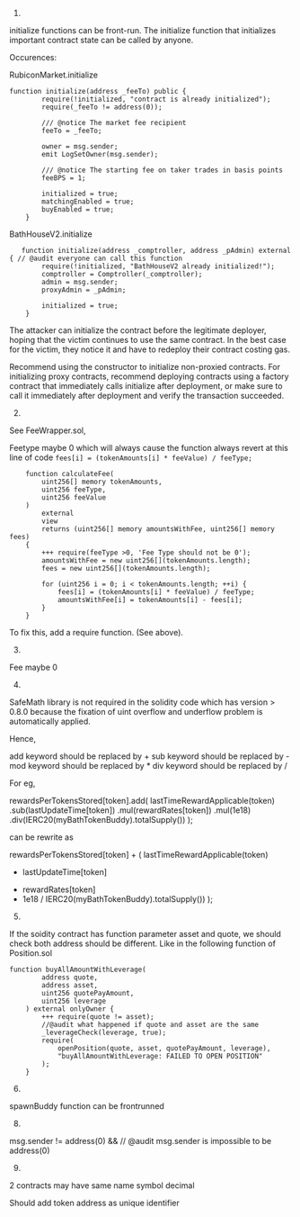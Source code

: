 1.

initialize functions can be front-run. The initialize function that initializes important contract state can be called by anyone.

Occurences:

RubiconMarket.initialize

```solidity
function initialize(address _feeTo) public {
        require(!initialized, "contract is already initialized");
        require(_feeTo != address(0));

        /// @notice The market fee recipient
        feeTo = _feeTo;

        owner = msg.sender;
        emit LogSetOwner(msg.sender);

        /// @notice The starting fee on taker trades in basis points
        feeBPS = 1;

        initialized = true;
        matchingEnabled = true;
        buyEnabled = true;
    }
```

BathHouseV2.initialize

```solidity
   function initialize(address _comptroller, address _pAdmin) external { // @audit everyone can call this function
        require(!initialized, "BathHouseV2 already initialized!");
        comptroller = Comptroller(_comptroller);
        admin = msg.sender;
        proxyAdmin = _pAdmin;

        initialized = true;
    }
```

The attacker can initialize the contract before the legitimate deployer, hoping that the victim continues to use the same contract. In the best case for the victim, they notice it and have to redeploy their contract costing gas.

Recommend using the constructor to initialize non-proxied contracts. For initializing proxy contracts, recommend deploying contracts using a factory contract that immediately calls initialize after deployment, or make sure to call it immediately after deployment and verify the transaction succeeded.

2.

See FeeWrapper.sol,

Feetype maybe 0 which will always cause the function always revert at this line of code
```fees[i] = (tokenAmounts[i] * feeValue) / feeType;```

```
    function calculateFee(
        uint256[] memory tokenAmounts,
        uint256 feeType,
        uint256 feeValue
    )
        external
        view
        returns (uint256[] memory amountsWithFee, uint256[] memory fees)
    {
        +++ require(feeType >0, 'Fee Type should not be 0');
        amountsWithFee = new uint256[](tokenAmounts.length);
        fees = new uint256[](tokenAmounts.length);

        for (uint256 i = 0; i < tokenAmounts.length; ++i) {
            fees[i] = (tokenAmounts[i] * feeValue) / feeType;
            amountsWithFee[i] = tokenAmounts[i] - fees[i];
        }
    }
```

To fix this, add a require function. (See above).

3. 

Fee maybe 0

4.

SafeMath library is not required in the solidity code which has version > 0.8.0 because the fixation of uint overflow and underflow problem is automatically applied.

Hence, 

add keyword should be replaced by +
sub keyword should be replaced by -
mod keyword should be replaced by *
div keyword should be replaced by /

For eg, 

rewardsPerTokensStored[token].add(
lastTimeRewardApplicable(token)
.sub(lastUpdateTime[token])
.mul(rewardRates[token])
.mul(1e18)
.div(IERC20(myBathTokenBuddy).totalSupply())
);

can be rewrite as

rewardsPerTokensStored[token] + (
lastTimeRewardApplicable(token)
- lastUpdateTime[token]
* rewardRates[token]
* 1e18
/ IERC20(myBathTokenBuddy).totalSupply())
);

5.

If the soidity contract has function parameter asset and quote, we should check both address should be different. Like in the following function of Position.sol

```
function buyAllAmountWithLeverage(
        address quote,
        address asset,
        uint256 quotePayAmount,
        uint256 leverage
    ) external onlyOwner {
        +++ require(quote != asset);
        //@audit what happened if quote and asset are the same
        _leverageCheck(leverage, true);
        require(
            openPosition(quote, asset, quotePayAmount, leverage),
            "buyAllAmountWithLeverage: FAILED TO OPEN POSITION"
        );
    }
```

6.

spawnBuddy function can be frontrunned

8.

msg.sender != address(0) && // @audit msg.sender is impossible to be address(0)

9.

2 contracts may have same name symbol decimal

Should add token address as unique identifier